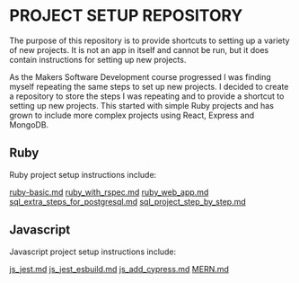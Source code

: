 # PROJECT SETUP REPOSITORY

The purpose of this repository is to provide shortcuts to setting up a variety of new projects.
It is not an app in itself and cannot be run, but it does contain instructions for setting up new projects.

As the Makers Software Development course progressed I was finding myself repeating the same steps to set up new projects. I decided to create a repository to store the steps I was repeating and to provide a shortcut to setting up new projects. This started with simple Ruby projects and has grown to include more complex projects using React, Express and MongoDB.

## Ruby

Ruby project setup instructions include:

[ruby-basic.md](https://github.com/pablisch/project-setup/blob/main/ruby_basic.md)
[ruby_with_rspec.md](https://github.com/pablisch/project-setup/blob/main/ruby_with_rspec.md)
[ruby_web_app.md](https://github.com/pablisch/project-setup/blob/main/ruby_web-app.md)
[sql_extra_steps_for_postgresql.md](https://github.com/pablisch/project-setup/blob/main/sql_extra_steps_for_postgresql.md)
[sql_project_step_by_step.md](https://github.com/pablisch/project-setup/blob/main/sql_project_step_by_step.md)

## Javascript

Javascript project setup instructions include:

[js_jest.md](https://github.com/pablisch/project-setup/blob/main/js_jest.md)
[js_jest_esbuild.md](https://github.com/pablisch/project-setup/blob/main/js_jest_esbuild.md)
[js_add_cypress.md](https://github.com/pablisch/project-setup/blob/main/js_add_cypress.md)
[MERN.md](https://github.com/pablisch/project-setup/blob/main/MERN.md)




